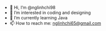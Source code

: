 - 👋 Hi, I’m @nglinhchi98
- 👀 I’m interested in coding and designing
- 🌱 I’m currently learning Java
- 📫 How to reach me: nglinhchi65@gmail.com

<!---
nglinhchi98/nglinhchi98 is a ✨ special ✨ repository because its `README.md` (this file) appears on your GitHub profile.
You can click the Preview link to take a look at your changes.
--->
